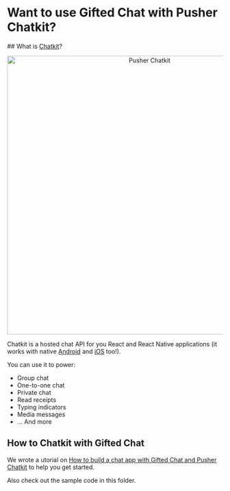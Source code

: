 # Want to use Gifted Chat with Pusher Chatkit?

## What is [Chatkit](https://pusher.com/chatkit?utm_source=github&utm_campaign=chatapplication-sponsorship)?

<p align="center">
  <a href="https://pusher.com/chatkit?utm_source=github&utm_campaign=chatapplication-sponsorship">
	<img width="650" src="https://github.com/bookercodes/chatapplication/blob/master/media/chatit-banner.png?raw=true" alt="Pusher Chatkit"></a>
</p>

Chatkit is a hosted chat API for you React and React Native applications (it works with native [Android](https://docs.pusher.com/chatkit/reference/android?utm_source=github&utm_campaign=chatapplication-sponsorship) and [iOS](https://docs.pusher.com/chatkit/reference/swift?utm_source=github&utm_campaign=chatapplication-sponsorship) too!).

You can use it to power:

* Group chat
* One-to-one chat
* Private chat
* Read receipts
* Typing indicators
* Media messages
* ... And more

## How to Chatkit with Gifted Chat

We wrote a utorial on [How to build a chat app with Gifted Chat and Pusher Chatkit](https://pusher.com/tutorials/chat-app-chatapplication) to help you get started.

Also check out the sample code in this folder.
